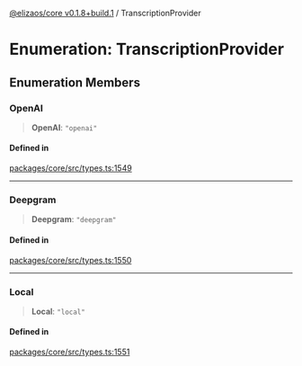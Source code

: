 [@elizaos/core v0.1.8+build.1](../index.md) / TranscriptionProvider

# Enumeration: TranscriptionProvider

## Enumeration Members

### OpenAI

> **OpenAI**: `"openai"`

#### Defined in

[packages/core/src/types.ts:1549](https://github.com/Vicolee/riddleculous-ai-agent/blob/main/packages/core/src/types.ts#L1549)

***

### Deepgram

> **Deepgram**: `"deepgram"`

#### Defined in

[packages/core/src/types.ts:1550](https://github.com/Vicolee/riddleculous-ai-agent/blob/main/packages/core/src/types.ts#L1550)

***

### Local

> **Local**: `"local"`

#### Defined in

[packages/core/src/types.ts:1551](https://github.com/Vicolee/riddleculous-ai-agent/blob/main/packages/core/src/types.ts#L1551)
